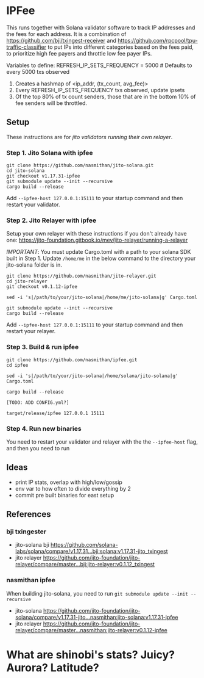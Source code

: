 # IPFee

This runs together with Solana validator software to track IP addresses and the fees for each address. It is a combination of https://github.com/bji/txingest-receiver and https://github.com/rpcpool/tpu-traffic-classifier to put IPs into different categories based on the fees paid, to prioritize high fee payers and throttle low fee payer IPs.

Variables to define:
REFRESH_IP_SETS_FREQUENCY = 5000 # Defaults to every 5000 txs observed

1. Creates a hashmap of <ip_addr, (tx_count, avg_fee)>
2. Every REFRESH_IP_SETS_FREQUENCY txs observed, update ipsets
3. Of the top 80% of tx count senders, those that are in the bottom 10% of fee senders will be throttled.

## Setup

These instructions are for _jito validators running their own relayer_.

### Step 1. Jito Solana with ipfee

```
git clone https://github.com/nasmithan/jito-solana.git
cd jito-solana
git checkout v1.17.31-ipfee
git submodule update --init --recursive
cargo build --release
```

Add `--ipfee-host 127.0.0.1:15111` to your startup command and then restart your validator.

### Step 2. Jito Relayer with ipfee

Setup your own relayer with these instructions if you don't already have one: https://jito-foundation.gitbook.io/mev/jito-relayer/running-a-relayer

_IMPORTANT_: You must update Cargo.toml with a path to your solana SDK built in Step 1.
Update `/home/me` in the below command to the directory your jito-solana folder is in.

```
git clone https://github.com/nasmithan/jito-relayer.git
cd jito-relayer
git checkout v0.1.12-ipfee

sed -i 's|/path/to/your/jito-solana|/home/me/jito-solana|g' Cargo.toml

git submodule update --init --recursive
cargo build --release
```

Add `--ipfee-host 127.0.0.1:15111` to your startup command and then restart your relayer.

### Step 3. Build & run ipfee

```
git clone https://github.com/nasmithan/ipfee.git
cd ipfee

sed -i 's|/path/to/your/jito-solana|/home/solana/jito-solana|g' Cargo.toml

cargo build --release

[TODO: ADD CONFIG.yml?]

target/release/ipfee 127.0.0.1 15111
```

### Step 4. Run new binaries

You need to restart your validator and relayer with the the `--ipfee-host` flag, and then you need to run

## Ideas

- print IP stats, overlap with high/low/gossip
- env var to how often to divide everything by 2
- commit pre built binaries for east setup

## References

### bji txingester

- jito-solana bji https://github.com/solana-labs/solana/compare/v1.17.31...bji:solana:v1.17.31-jito_txingest
- jito relayer https://github.com/jito-foundation/jito-relayer/compare/master...bji:jito-relayer:v0.1.12_txingest

### nasmithan ipfee

When building jito-solana, you need to run `git submodule update --init --recursive`

- jito-solana https://github.com/jito-foundation/jito-solana/compare/v1.17.31-jito...nasmithan:jito-solana:v1.17.31-ipfee
- jito relayer https://github.com/jito-foundation/jito-relayer/compare/master...nasmithan:jito-relayer:v0.1.12-ipfee

# What are shinobi's stats? Juicy? Aurora? Latitude?
